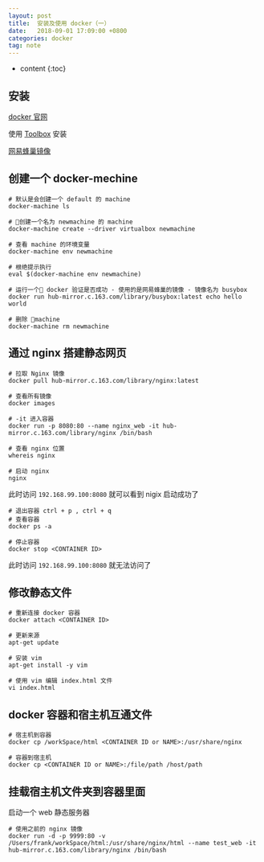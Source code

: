 ```yaml
---
layout: post
title:  安装及使用 docker（一）
date:   2018-09-01 17:09:00 +0800
categories: docker
tag: note
---
```


* content
{:toc}


## 安装

[docker 官网](https://www.docker.com/)

使用 [Toolbox](https://docs.docker.com/toolbox/overview/) 安装

[网易蜂巢镜像](https://c.163yun.com/hub#/m/home/)

## 创建一个 docker-mechine

```
# 默认是会创建一个 default 的 machine
docker-machine ls

# 创建一个名为 newmachine 的 machine 
docker-machine create --driver virtualbox newmachine

# 查看 machine 的环境变量
docker-machine env newmachine

# 根绝提示执行
eval $(docker-machine env newmachine)

# 运行一个 docker 验证是否成功 - 使用的是网易蜂巢的镜像 - 镜像名为 busybox
docker run hub-mirror.c.163.com/library/busybox:latest echo hello world

# 删除 machine
docker-machine rm newmachine
```

## 通过 nginx 搭建静态网页

```
# 拉取 Nginx 镜像
docker pull hub-mirror.c.163.com/library/nginx:latest 

# 查看所有镜像
docker images

# -it 进入容器
docker run -p 8080:80 --name nginx_web -it hub-mirror.c.163.com/library/nginx /bin/bash

# 查看 nginx 位置
whereis nginx 

# 启动 nginx
nginx
```

此时访问 `192.168.99.100:8080` 就可以看到 nigix 启动成功了

```
# 退出容器 ctrl + p , ctrl + q
# 查看容器
docker ps -a

# 停止容器
docker stop <CONTAINER ID>
```

此时访问 `192.168.99.100:8080` 就无法访问了

## 修改静态文件
```
# 重新连接 docker 容器
docker attach <CONTAINER ID>

# 更新来源
apt-get update

# 安装 vim
apt-get install -y vim

# 使用 vim 编辑 index.html 文件
vi index.html
```

## docker 容器和宿主机互通文件

```
# 宿主机到容器
docker cp /workSpace/html <CONTAINER ID or NAME>:/usr/share/nginx

# 容器到宿主机
docker cp <CONTAINER ID or NAME>:/file/path /host/path
```

## 挂载宿主机文件夹到容器里面

启动一个 web 静态服务器

```
# 使用之前的 nginx 镜像
docker run -d -p 9999:80 -v /Users/frank/workSpace/html:/usr/share/nginx/html --name test_web -it hub-mirror.c.163.com/library/nginx /bin/bash
```
